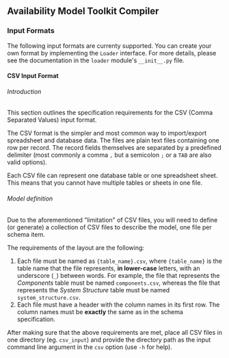 ## Availability Model Toolkit Compiler

### Input Formats
The following input formats are currenty supported. You can create your own
format by implementing the `Loader` interface. For more details, please see
the documentation in the `loader` module's `__init__.py` file.

#### CSV Input Format
###### Introduction
This section outlines the specification requirements for the CSV
(Comma Separated Values) input format.

The CSV format is the simpler and most common way to import/export spreadsheet
and database data. The files are plain text files containing one row per
record. The record fields themselves are separated by a predefined delimiter
(most commonly a comma `,` but a semicolon `;` or a `TAB` are also valid
options).

Each CSV file can represent one database table or one spreadsheet sheet. This
means that you cannot have multiple tables or sheets in one file.

###### Model definition
Due to the aforementioned "limitation" of CSV files, you will need to define
(or generate) a collection of CSV files to describe the model, one file per
schema item.

The requirements of the layout are the following:
  1. Each file must be named as `{table_name}.csv`, where `{table_name}` is the
     table name that the file represents, **in lower-case** letters, with an
     underscore (`_`) between words. For example, the file that represents the
     _Components_ table must be named `components.csv`, whereas the file that
     represents the _System Structure_ table must be named
     `system_structure.csv`.
  2. Each file must have a header with the column names in its first row. The
     column names must be **exactly** the same as in the schema specification.

After making sure that the above requirements are met, place all CSV files in
one directory (eg. `csv_input`) and provide the directory path as the input
command line argument in the `csv` option (use `-h` for help).
